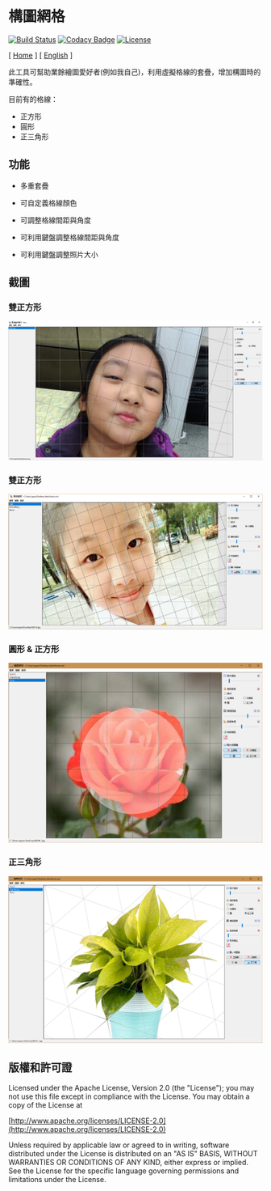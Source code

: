 # 構圖網格

[![Build Status](https://travis-ci.org/gazer2kanlin/uia.sketch4j.svg?branch=master)](https://travis-ci.org/gazer2kanlin/uia.sketch4j)
[![Codacy Badge](https://api.codacy.com/project/badge/Grade/21668a9285304eb9b4ceaa829ddd2cd9)](https://www.codacy.com/app/gazer2kanlin/uia-sketch4j?utm_source=github.com&amp;utm_medium=referral&amp;utm_content=gazer2kanlin/uia.sketch&amp;utm_campaign=Badge_Grade)
[![License](https://img.shields.io/github/license/gazer2kanlin/uia.message4j.svg)](LICENSE)

[ [Home](http://gazer2kanlin.github.io/uia.sketch4j/) ] [ [English](readme_en.md) ]

此工具可幫助業餘繪圖愛好者(例如我自己)，利用虛擬格線的套疊，增加構圖時的準確性。

目前有的格線：

* 正方形
* 圓形
* 正三角形

## 功能

* 多重套疊

* 可自定義格線顏色

* 可調整格線間距與角度

* 可利用鍵盤調整格線間距與角度

* 可利用鍵盤調整照片大小

## 截圖

### 雙正方形
![Sample1](sample1.png)

### 雙正方形
![Sample2](sample2.png)

### 圓形 & 正方形
![Sample3](sample3.png)

### 正三角形
![Sample4](sample4.png)

## 版權和許可證

Licensed under the Apache License, Version 2.0 (the "License");
you may not use this file except in compliance with the License.
You may obtain a copy of the License at

[http://www.apache.org/licenses/LICENSE-2.0](http://www.apache.org/licenses/LICENSE-2.0)

Unless required by applicable law or agreed to in writing, software
distributed under the License is distributed on an "AS IS" BASIS,
WITHOUT WARRANTIES OR CONDITIONS OF ANY KIND, either express or implied.
See the License for the specific language governing permissions and
limitations under the License.
